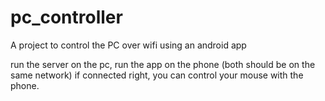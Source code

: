 # pc_controller
A project to control the PC over wifi using an android app

run the server on the pc, run the app on the phone (both should be on the same network)
if connected right, you can control your mouse with the phone.
